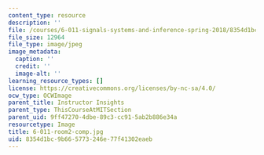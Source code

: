 ```yaml
---
content_type: resource
description: ''
file: /courses/6-011-signals-systems-and-inference-spring-2018/8354d1bc9b665773246e77f41302eaeb_6-011-room2-comp.jpg
file_size: 12964
file_type: image/jpeg
image_metadata:
  caption: ''
  credit: ''
  image-alt: ''
learning_resource_types: []
license: https://creativecommons.org/licenses/by-nc-sa/4.0/
ocw_type: OCWImage
parent_title: Instructor Insights
parent_type: ThisCourseAtMITSection
parent_uid: 9ff47270-4dbe-89c3-cc91-5ab2b886e34a
resourcetype: Image
title: 6-011-room2-comp.jpg
uid: 8354d1bc-9b66-5773-246e-77f41302eaeb
---
```

